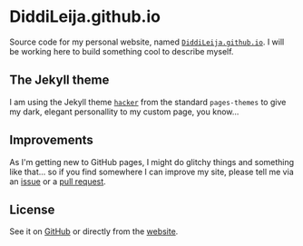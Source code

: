 # DiddiLeija.github.io

Source code for my personal website,
named [`DiddiLeija.github.io`](http://diddileija.github.io). I will be working here to
build something cool to describe myself.

<!---
(Removed, I'm not sure if I'll move from github.io!)

_(This will eventually move to an independent site, but it will stay inside `github.io` until I get a DNS provider on my region :sweat_smile:)_
--->

## The Jekyll theme

I am using the Jekyll theme [`hacker`](http://github.com/pages-themes/hacker) from the standard `pages-themes`
to give my dark, elegant personallity to my custom page, you know...

## Improvements

As I'm getting new to GitHub pages, I might do glitchy things and something like that... so if you find
somewhere I can improve my site, please tell me via an [issue](http://github.com/diddileija/diddileija.github.io/issues)
or a [pull request](http://github.com/diddileija/diddileija.github.io/pulls).

## License

See it on [GitHub](http://github.com/DiddiLeija/DiddiLeija.github.io/blob/main/LICENSE.txt) or directly from the [website](http://diddileija.github.io/license_notice).

